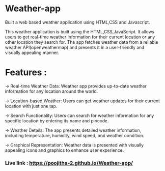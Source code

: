 # Weather-app

Built a web based weather application using HTML,CSS and Javascript.

This weather application is built using the HTML,CSS,JavaScript. It allows users to get real-time weather information for their current location or any other location they search for. The app fetches weather data from a reliable weather API(openweathermap) and presents it in a user-friendly and visually appealing manner.

# Features :
-> Real-time Weather Data: Weather app provides up-to-date weather information for any location around the world.

-> Location-based Weather: Users can get weather updates for their current location with just one tap.

-> Search Functionality: Users can search for weather information for any specific location by entering its name and pincode.

-> Weather Details: The app presents detailed weather information, including temperature, humidity, wind speed, and weather condition.

-> Graphical Representation: Weather data is presented with visually appealing icons and graphics to enhance user experience.

### Live link : https://poojitha-2.github.io/Weather-app/
